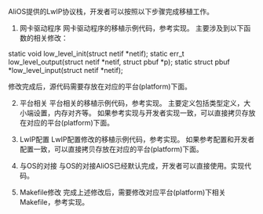 AliOS提供的LwIP协议栈，开发者可以按照以下步骤完成移植工作。

1. 网卡驱动程序
网卡驱动程序的移植示例代码，参考实现。
主要涉及到以下函数的相关修改：

static void low_level_init(struct netif *netif);
static err_t low_level_output(struct netif *netif, struct pbuf *p);
static struct pbuf *low_level_input(struct netif *netif);

修改完成后，源代码需要存放在对应的平台(platform)下面。

2. 平台相关
平台相关的移植示例代码，参考实现。
主要定义包括类型定义，大小端设置，内存对齐等。
如果参考实现与开发者实现一致，可以直接拷贝存放在对应的平台(platform)下面。

3. LwIP配置
LwIP配置修改的移植示例代码，参考实现。
如果参考配置和开发者配置一致，可以直接拷贝存放在对应的平台(platform)下面。

4. 与OS的对接
与OS的对接AliOS已经默认完成，开发者可以直接使用。实现代码。

5. Makefile修改
完成上述修改后，需要修改对应平台(platform)下相关Makefile，参考实现。